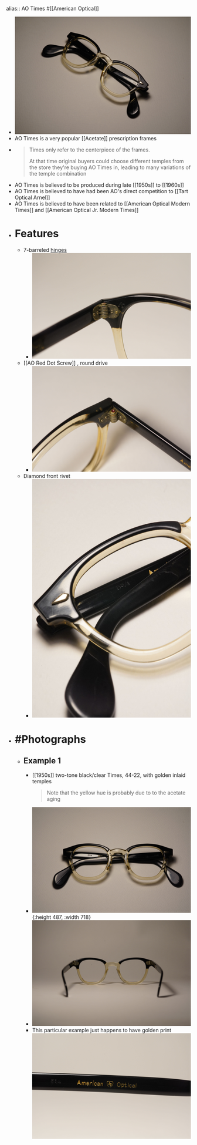 alias:: AO Times
#[[American Optical]]

- ![DSC00068.jpg](../assets/DSC00068_1744055729380_0.jpg)
- AO Times is a very popular [[Acetate]] prescription frames
- > Times only refer to the centerpiece of the frames.
  >
  > At that time original buyers could choose different temples from the store they're buying AO Times in, leading to many variations of the temple combination
- AO Times is believed to be produced during late [[1950s]] to [[1960s]]
- AO Times is believed to have had been AO's direct competition to [[Tart Optical Arnel]]
- AO Times is believed to have been related to [[American Optical Modern Times]] and [[American Optical Jr. Modern Times]]
- # Features
	- 7-barreled [hinges]([[Hinge]])
		- ![DSC00050.jpg](../assets/DSC00050_1743875313047_0.jpg)
	- [[AO Red Dot Screw]] , round drive
		- ![DSC00049.jpg](../assets/DSC00049_1743875334836_0.jpg)
	- Diamond front rivet
		- ![DSC00061.jpg](../assets/DSC00061_1743875493563_0.jpg)
- # #Photographs
	- ## Example 1
		- [[1950s]] two-tone black/clear Times, 44-22, with golden inlaid temples
		  > Note that the yellow hue is probably due to to the acetate aging
		- ![DSC00063.jpg](../assets/DSC00063_1743875357044_0.jpg){:height 487, :width 718}
		- ![DSC00048.jpg](../assets/DSC00048_1743875398276_0.jpg)
		- This particular example just happens to have golden print ![DSC00046.jpg](../assets/DSC00046_1743875409890_0.jpg)